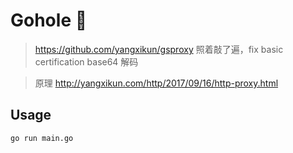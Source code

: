 # Gohole 🌾

> https://github.com/yangxikun/gsproxy 照着敲了遍，fix basic certification base64 解码

> 原理 http://yangxikun.com/http/2017/09/16/http-proxy.html

## Usage

```bash
go run main.go
```
